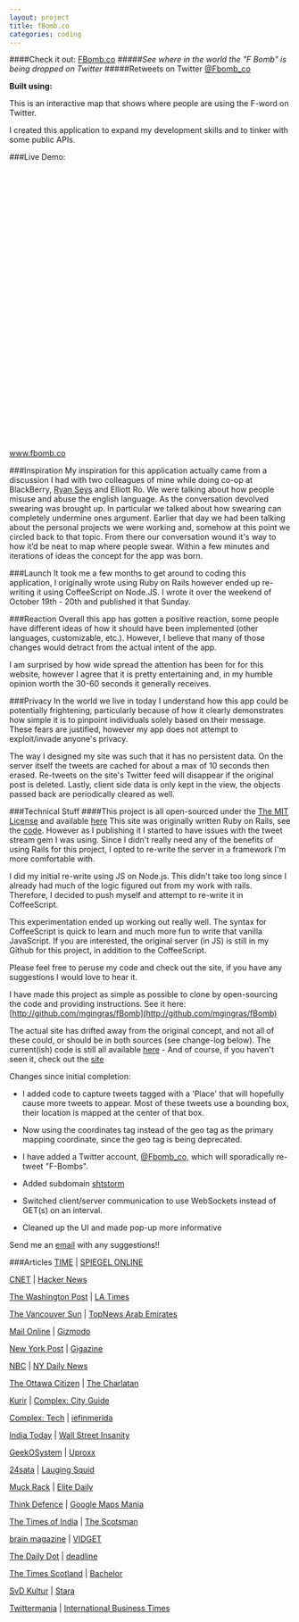 ```yaml
---
layout: project
title: fBomb.co
categories: coding
---
```


####Check it out: [FBomb.co](http://www.fbomb.co)
#####*See where in the world the "F Bomb" is being dropped on Twitter*
#####Retweets on Twitter [@Fbomb_co](http://twitter.com/FBomb_co)

<p><strong>Built using:</strong>&nbsp;&nbsp;<span title="Node.js" class="pict-prog-nodejs01 fa-2x"> </span>&nbsp;<span title="CoffeeScript" class="pict-prog-coffeescr fa-2x"> </span>&nbsp;<span title="JQuery" class="pict-prog-jquery fa-2x"> </span>&nbsp;<span title="HTML5" class="pict-html5-01 fa-2x"> </span>&nbsp;<span title="CSS3" class="pict-css3-01 fa-2x"> </span></p>

This is an interactive map that shows where people are using the F-word on Twitter.   

I created this application to expand my development skills and to tinker with some public APIs.   

<!-- abridge -->
###Live Demo:

<object data=http://www.fbomb.co width="100%" height="500px"> <embed src=http://www.fbomb.co width="100%" height="500px"> </embed> <a href="http://www.fbomb.co">www.fbomb.co</a> </object>

###Inspiration
My inspiration for this application actually came from a discussion I had with two colleagues of mine while doing co-op at BlackBerry, [Ryan Seys](https://ryanseys.com/) and Elliott Ro. We were talking about how people misuse and abuse the english language. As the conversation devolved swearing was brought up. In particular we talked about how swearing can completely undermine ones argument. Earlier that day we had been talking about the personal projects we were working and, somehow at this point we circled back to that topic. From there our conversation wound it's way to how it’d be neat to map where people swear. Within a few minutes and iterations of ideas the concept for the app was born.

###Launch
It took me a few months to get around to coding this application, I originally wrote using Ruby on Rails however ended up re-writing it using CoffeeScript on Node.JS. I wrote it over the weekend of October 19th - 20th and published it that Sunday.

###Reaction
Overall this app has gotten a positive reaction, some people have different ideas of how it should have been implemented (other languages, customizable, etc.). However, I believe that many of those changes would detract from the actual intent of the app.   

I am surprised by how wide spread the attention has been for for this website, however I agree that it is pretty entertaining and, in my humble opinion worth the 30-60 seconds it generally receives.

###Privacy
In the world we live in today I understand how this app could be potentially frightening, particularly because of how it clearly demonstrates how simple it is to pinpoint individuals solely based on their message. These fears are justified, however my app does not attempt to exploit/invade anyone's privacy. 

The way I designed my site was such that it has no persistent data. On the server itself the tweets are cached for about a max of 10 seconds then erased. Re-tweets on the site's Twitter feed will disappear if the original post is deleted. Lastly, client side data is only kept in the view, the objects passed back are periodically cleared as well.

###Technical Stuff
####This project is all open-sourced under the [The MIT License](https://github.com/mgingras/fBomb/blob/master/LICENSE)  and available [here](https://github.com/mgingras/fBomb)
This site was originally written Ruby on Rails, see the [code](http://github.com/mgingras/fBomb-rails). However as I publishing it I started to have issues
 with the tweet stream gem I was using. Since I didn't really need any of the benefits of using Rails for this project, I opted to re-write the server in a framework I'm more comfortable with.

I did my initial re-write using JS on Node.js. This didn't take too long since I already had much of the logic figured out from my work with rails. Therefore, I decided to push myself and attempt to re-write it in CoffeeScript.

This experimentation ended up working out really well. The syntax for CoffeeScript is quick to learn and much more fun to write that vanilla JavaScript. If you are interested, the original server (in JS) is still in my Github for this project, in addition to the CoffeeScript.

Please feel free to peruse my code and check out the site, if you have any suggestions I would love to hear it.

I have made this project as simple as possible to clone by open-sourcing the code and providing instructions. See it here:  [http://github.com/mgingras/fBomb](http://github.com/mgingras/fBomb)

The actual site has drifted away from the original concept, and not all of these could, or should be in both sources (see change-log below). The current(ish) code is still all available [here](https://github.com/mgingras/Fbomb_co) - And of course, if you haven't seen it, check out the [site](http://www.Fbomb.co)  

Changes since initial completion:   

- I added code to capture tweets tagged with a 'Place' that will hopefully cause more tweets to appear. Most of these tweets use a bounding box, their location is mapped at the center of that box.

- Now using the coordinates tag instead of the geo tag as the primary mapping coordinate, since the geo tag is being deprecated.   

- I have added a Twitter account, [@Fbomb_co](http://twitter.com/FBomb_co), which will sporadically re-tweet "F-Bombs".

- Added subdomain [shtstorm](http://shtstorm.fbomb.co)

- Switched client/server communication to use WebSockets instead of GET(s) on an interval.

- Cleaned up the UI and made pop-up more informative

Send me an <a href="mailto:martin@mgingras.ca?Subject=fBomb%20Suggestion" title="FBomb idea yo!">email</a> with any suggestions!!


###Articles
[TIME](http://newsfeed.time.com/2013/11/11/this-map-shows-you-where-people-are-dropping-f-bombs-right-now/) | [SPIEGEL ONLINE](http://www.spiegel.de/netzwelt/web/angeklickt-twitter-karte-zeigt-f-bomben-a-932875.html)

[CNET](http://news.cnet.com/8301-17938_105-57611616-1/f-bombs-away-twitter-map-tracks-curses-in-real-time/) | [Hacker News](http://news.ycombinator.com/item?id=6668571)

[The Washington Post](http://www.washingtonpost.com/blogs/the-switch/wp/2013/11/06/where-people-swear-most-on-twitter-in-one-interactive-map/) | [LA Times](http://www.latimes.com/nation/shareitnow/la-sh-f-bomb-map-twitter-20131106,0,2639927.story)

[The Vancouver Sun](http://www.vancouversun.com/technology/Carleton+University+student+creates+website+that+tracks+fbomb/9206564/story.html) | [TopNews Arab Emirates](http://topnews.ae/content/219207-carleton-university-student-creates-website-which-tracks-use-f-bomb-twitter)

[Mail Online](http://www.dailymail.co.uk/news/article-2489261/F-Bomb-new-site-maps-world-people-Tweet-F-word-Twitter.html) | [Gizmodo](http://gizmodo.com/this-map-shows-where-people-are-dropping-the-f-bomb-on-1460747765)

[New York Post](http://nypost.com/2013/11/06/follow-real-time-f-bomb-tweets-from-around-the-world/) | [Gigazine](http://gigazine.net/news/20131106-fbomb/)

[NBC](http://www.nbcnews.com/technology/untapped-resource-fbomb-co-harvests-profanity-around-globe-2D11577349) | [NY Daily News](http://www.nydailynews.com/news/national/website-maps-f-bombs-dropped-article-1.1509565)

[The Ottawa Citizen](http://www.ottawacitizen.com/news/Carleton+student+proves+bomb+among+builders/9191803/story.html) | [The Charlatan](http://www.charlatan.ca/2013/11/carleton-student-launches-f-bomb-tweet-tracker/)

[Kurir](http://www.kurir-info.rs/f-bomba-mapa-sveta-ko-napise-fuck-na-tviteru-vidi-ga-cela-planeta-clanak-1076189) | [Complex: City Guide](http://www.complexmag.ca/city-guide/2013/11/map-shows-where-people-drop-f-bomb-the-most-on-twitter)

[Complex: Tech](http://www.complexmag.ca/tech/2013/11/f-bomb-website-twitter-tweets) | [iefinmerida](http://www.iefimerida.gr/news/129464/%CE%B4%CE%B9%CE%B1%CE%B4%CF%81%CE%B1%CF%83%CF%84%CE%B9%CE%BA%CF%8C%CF%82-%CF%87%CE%AC%CF%81%CF%84%CE%B7%CF%82-%CE%B4%CE%B5%CE%AF%CF%87%CE%BD%CE%B5%CE%B9-%CE%BA%CE%AC%CE%B8%CE%B5-%CF%80%CF%8C%CF%84%CE%B5-%CE%B2%CF%81%CE%AF%CE%B6%CE%BF%CF%85%CE%BD-%CE%BF%CE%B9-%CF%87%CF%81%CE%AE%CF%83%CF%84%CE%B5%CF%82-%CF%84%CE%BF%CF%85-twitter-%CF%80%CE%BF%CE%B9%CE%B5%CF%82-%CE%B5%CE%AF%CE%BD%CE%B1%CE%B9-%CE%BF%CE%B9-%C2%AB%CF%80%CF%81%CF%89)

[India Today](http://indiatoday.intoday.in/story/twitter-f-bomb-interactive-map/1/321985.html) | [Wall Street Insanity](http://wallstreetinsanity.com/this-site-tracks-where-in-the-world-the-f-bomb-is-being-used-on-twitter-in-real-time/)

[GeekOSystem](http://www.geekosystem.com/look-at-all-the-fs/) | [Uproxx](http://www.uproxx.com/technology/2013/11/f-bomb-map-shows-every-fk-given-twitter-real-time/)

[24sata](http://www.24sata.rs/vesti/svet/vest/interaktivna-mapa-ko-opsuje-na-tviteru-vidi-ga-ceo-svet/112853.phtml) | [Lauging Squid](http://laughingsquid.com/fbomb-a-real-time-interactive-map-of-swearing-on-twitter/)

[Muck Rack](http://muckrack.com/link/FpQG/where-are-twitter-users-dropping-the-f-bomb-new-map-shows-you) | [Elite Daily](http://elitedaily.com/news/world/f-bomb-website-shows-world-people-tweeting-f-word/)

[Think Defence](http://www.thinkdefence.co.uk/2013/11/mapping-f-bomb/) | [Google Maps Mania](http://googlemapsmania.blogspot.ca/2013/11/dropping-f-bomb-map.html)

[The Times of India](http://m.timesofindia.com/tech/social-media/New-map-shows-where-Twitterati-is-dropping-the-f-bomb/articleshow/25438192.cms) | [The Scotsman](http://www.scotsman.com/news/odd/edinburgh-twitter-users-swear-less-than-glasgow-s-1-3180709)

[brain magazine](http://www.brain-magazine.fr/article/page-pute/16394-De-la-grossièreté-sur-Twitter) | [VIDGET](http://vidget.hu/web/11934-nezd-meg-hol-karomkodnak-eppen)

[The Daily Dot](http://www.dailydot.com/lifestyle/f-bomb-tracker-new-app/) | [deadline](http://www.deadlinenews.co.uk/2013/11/08/f-bomb-website-pinpoints-scotlands-foul-mouthed-tweets/)

[The Times Scotland](http://www.thetimes.co.uk/tto/news/uk/scotland/article3917644.ece?CMP=OTH-gnws-standard-2013_11_09) | [Bachelor](http://bachelor.ie/technology/curious-use-f-twitter-theres-site/20864)

[SvD Kultur](http://www.svd.se/kultur/kultursvepet-7-10_8701260.svd?sidan=5) | [Stara](http://www.stara.fi/2013/11/09/kartta-paljastaa-some-kiroilut/)

[Twittermania](http://twittermania.nl/2013/11/waar-vallen-de-fbomb-tweets-realtime/) | [International Business Times](http://www.ibtimes.com/whos-dropping-f-bomb-twitter-right-now-fbombco-map-plots-real-time-usage-location-watch-1458092)